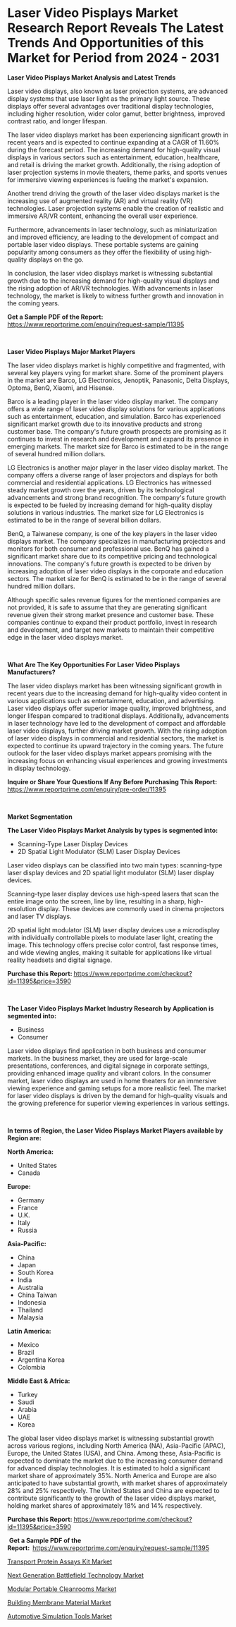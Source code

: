 <p><h1>Laser Video Pisplays Market Research Report Reveals The Latest Trends And Opportunities of this Market for Period from 2024 - 2031</h1></p><p><strong>Laser Video Pisplays Market Analysis and Latest Trends</strong></p>
<p><p>Laser video displays, also known as laser projection systems, are advanced display systems that use laser light as the primary light source. These displays offer several advantages over traditional display technologies, including higher resolution, wider color gamut, better brightness, improved contrast ratio, and longer lifespan.</p><p>The laser video displays market has been experiencing significant growth in recent years and is expected to continue expanding at a CAGR of 11.60% during the forecast period. The increasing demand for high-quality visual displays in various sectors such as entertainment, education, healthcare, and retail is driving the market growth. Additionally, the rising adoption of laser projection systems in movie theaters, theme parks, and sports venues for immersive viewing experiences is fueling the market's expansion.</p><p>Another trend driving the growth of the laser video displays market is the increasing use of augmented reality (AR) and virtual reality (VR) technologies. Laser projection systems enable the creation of realistic and immersive AR/VR content, enhancing the overall user experience.</p><p>Furthermore, advancements in laser technology, such as miniaturization and improved efficiency, are leading to the development of compact and portable laser video displays. These portable systems are gaining popularity among consumers as they offer the flexibility of using high-quality displays on the go.</p><p>In conclusion, the laser video displays market is witnessing substantial growth due to the increasing demand for high-quality visual displays and the rising adoption of AR/VR technologies. With advancements in laser technology, the market is likely to witness further growth and innovation in the coming years.</p></p>
<p><strong>Get a Sample PDF of the Report:&nbsp;</strong> <a href="https://www.reportprime.com/enquiry/request-sample/11395">https://www.reportprime.com/enquiry/request-sample/11395</a></p>
<p>&nbsp;</p>
<p><strong>Laser Video Pisplays Major Market Players</strong></p>
<p><p>The laser video displays market is highly competitive and fragmented, with several key players vying for market share. Some of the prominent players in the market are Barco, LG Electronics, Jenoptik, Panasonic, Delta Displays, Optoma, BenQ, Xiaomi, and Hisense.</p><p>Barco is a leading player in the laser video display market. The company offers a wide range of laser video display solutions for various applications such as entertainment, education, and simulation. Barco has experienced significant market growth due to its innovative products and strong customer base. The company's future growth prospects are promising as it continues to invest in research and development and expand its presence in emerging markets. The market size for Barco is estimated to be in the range of several hundred million dollars.</p><p>LG Electronics is another major player in the laser video display market. The company offers a diverse range of laser projectors and displays for both commercial and residential applications. LG Electronics has witnessed steady market growth over the years, driven by its technological advancements and strong brand recognition. The company's future growth is expected to be fueled by increasing demand for high-quality display solutions in various industries. The market size for LG Electronics is estimated to be in the range of several billion dollars.</p><p>BenQ, a Taiwanese company, is one of the key players in the laser video displays market. The company specializes in manufacturing projectors and monitors for both consumer and professional use. BenQ has gained a significant market share due to its competitive pricing and technological innovations. The company's future growth is expected to be driven by increasing adoption of laser video displays in the corporate and education sectors. The market size for BenQ is estimated to be in the range of several hundred million dollars.</p><p>Although specific sales revenue figures for the mentioned companies are not provided, it is safe to assume that they are generating significant revenue given their strong market presence and customer base. These companies continue to expand their product portfolio, invest in research and development, and target new markets to maintain their competitive edge in the laser video displays market.</p></p>
<p>&nbsp;</p>
<p><strong>What Are The Key Opportunities For Laser Video Pisplays Manufacturers?</strong></p>
<p><p>The laser video displays market has been witnessing significant growth in recent years due to the increasing demand for high-quality video content in various applications such as entertainment, education, and advertising. Laser video displays offer superior image quality, improved brightness, and longer lifespan compared to traditional displays. Additionally, advancements in laser technology have led to the development of compact and affordable laser video displays, further driving market growth. With the rising adoption of laser video displays in commercial and residential sectors, the market is expected to continue its upward trajectory in the coming years. The future outlook for the laser video displays market appears promising with the increasing focus on enhancing visual experiences and growing investments in display technology.</p></p>
<p><strong>Inquire or Share Your Questions If Any Before Purchasing This Report:</strong> <a href="https://www.reportprime.com/enquiry/pre-order/11395">https://www.reportprime.com/enquiry/pre-order/11395</a></p>
<p>&nbsp;</p>
<p><strong>Market Segmentation</strong></p>
<p><strong>The Laser Video Pisplays Market Analysis by types is segmented into:</strong></p>
<p><ul><li>Scanning-Type Laser Display Devices</li><li>2D Spatial Light Modulator (SLM) Laser Display Devices</li></ul></p>
<p><p>Laser video displays can be classified into two main types: scanning-type laser display devices and 2D spatial light modulator (SLM) laser display devices. </p><p>Scanning-type laser display devices use high-speed lasers that scan the entire image onto the screen, line by line, resulting in a sharp, high-resolution display. These devices are commonly used in cinema projectors and laser TV displays.</p><p>2D spatial light modulator (SLM) laser display devices use a microdisplay with individually controllable pixels to modulate laser light, creating the image. This technology offers precise color control, fast response times, and wide viewing angles, making it suitable for applications like virtual reality headsets and digital signage.</p></p>
<p><strong>Purchase this Report:&nbsp;</strong><a href="https://www.reportprime.com/checkout?id=11395&price=3590">https://www.reportprime.com/checkout?id=11395&price=3590</a></p>
<p>&nbsp;</p>
<p><strong>The Laser Video Pisplays Market Industry Research by Application is segmented into:</strong></p>
<p><ul><li>Business</li><li>Consumer</li></ul></p>
<p><p>Laser video displays find application in both business and consumer markets. In the business market, they are used for large-scale presentations, conferences, and digital signage in corporate settings, providing enhanced image quality and vibrant colors. In the consumer market, laser video displays are used in home theaters for an immersive viewing experience and gaming setups for a more realistic feel. The market for laser video displays is driven by the demand for high-quality visuals and the growing preference for superior viewing experiences in various settings.</p></p>
<p>&nbsp;</p>
<p><strong>In terms of Region, the Laser Video Pisplays Market Players available by Region are:</strong></p>
<p>
    <p> <strong> North America: </strong>
        <ul>
            <li>United States</li>
            <li>Canada</li>
        </ul>
        </p> 
    <p> <strong> Europe: </strong>
        <ul>
            <li>Germany</li>
            <li>France</li>
            <li>U.K.</li>
            <li>Italy</li>
            <li>Russia</li>
        </ul>
        </p> 
    <p> <strong> Asia-Pacific: </strong>
        <ul>
            <li>China</li>
            <li>Japan</li>
            <li>South Korea</li>
            <li>India</li>
            <li>Australia</li>
            <li>China Taiwan</li>
            <li>Indonesia</li>
            <li>Thailand</li>
            <li>Malaysia</li>
        </ul>
        </p> 
    <p> <strong> Latin America: </strong>
        <ul>
            <li>Mexico</li>
            <li>Brazil</li>
            <li>Argentina Korea</li>
            <li>Colombia</li>
        </ul>
        </p> 
    <p> <strong> Middle East & Africa: </strong>
        <ul>
            <li>Turkey</li>
            <li>Saudi</li>
            <li>Arabia</li>
            <li>UAE</li>
            <li>Korea</li>
        </ul>
    </p>
    </p>
<p><p>The global laser video displays market is witnessing substantial growth across various regions, including North America (NA), Asia-Pacific (APAC), Europe, the United States (USA), and China. Among these, Asia-Pacific is expected to dominate the market due to the increasing consumer demand for advanced display technologies. It is estimated to hold a significant market share of approximately 35%. North America and Europe are also anticipated to have substantial growth, with market shares of approximately 28% and 25% respectively. The United States and China are expected to contribute significantly to the growth of the laser video displays market, holding market shares of approximately 18% and 14% respectively.</p></p>
<p><strong>Purchase this Report: </strong><a href="https://www.reportprime.com/checkout?id=11395&price=3590">https://www.reportprime.com/checkout?id=11395&price=3590</a></p>
<p>&nbsp;<strong>Get a Sample PDF of the Report:&nbsp;&nbsp;</strong><a href="https://www.reportprime.com/enquiry/request-sample/11395">https://www.reportprime.com/enquiry/request-sample/11395</a></p>
<p><strong></strong></p>
<p><p><a href="https://github.com/bentleemidoriestelle7o/Market-Research-Report-List-1/blob/main/transport-protein-assays-kit-market.md">Transport Protein Assays Kit Market</a></p><p><a href="https://github.com/jerrycopelandthomaswsqd8q/Market-Research-Report-List-1/blob/main/next-generation-battlefield-technology-market.md">Next Generation Battlefield Technology Market</a></p><p><a href="https://medium.com/@sophiegrant777/modular-portable-cleanrooms-market-size-market-outlook-and-market-forecast-2024-to-2031-770598974702">Modular Portable Cleanrooms Market</a></p><p><a href="https://medium.com/@sophiegrant777/building-membrane-material-market-trends-and-market-analysis-forecasted-for-period-2024-2031-c0d89a0b5738">Building Membrane Material Market</a></p><p><a href="https://medium.com/@sophiegrant777/analyzing-automotive-simulation-tools-market-global-industry-perspective-and-forecast-2024-to-d4d684e44247">Automotive Simulation Tools Market</a></p></p>